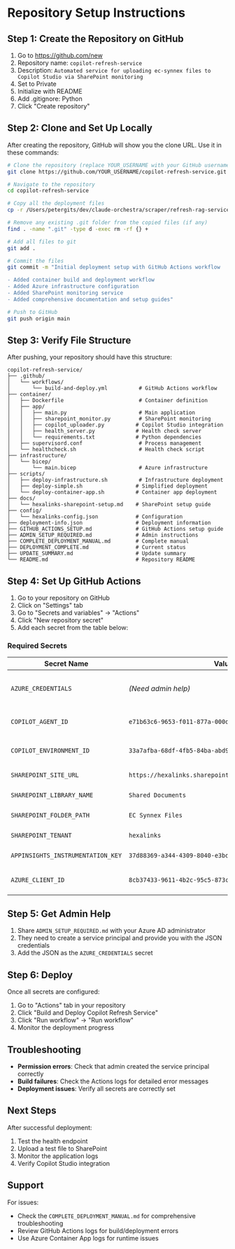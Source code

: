 # Repository Setup Instructions

## Step 1: Create the Repository on GitHub

1. Go to https://github.com/new
2. Repository name: `copilot-refresh-service`
3. Description: `Automated service for uploading ec-synnex files to Copilot Studio via SharePoint monitoring`
4. Set to Private
5. Initialize with README
6. Add .gitignore: Python
7. Click "Create repository"

## Step 2: Clone and Set Up Locally

After creating the repository, GitHub will show you the clone URL. Use it in these commands:

```bash
# Clone the repository (replace YOUR_USERNAME with your GitHub username)
git clone https://github.com/YOUR_USERNAME/copilot-refresh-service.git

# Navigate to the repository
cd copilot-refresh-service

# Copy all the deployment files
cp -r /Users/petergits/dev/claude-orchestra/scraper/refresh-rag-service/azure-deployment/* .

# Remove any existing .git folder from the copied files (if any)
find . -name ".git" -type d -exec rm -rf {} +

# Add all files to git
git add .

# Commit the files
git commit -m "Initial deployment setup with GitHub Actions workflow

- Added container build and deployment workflow
- Added Azure infrastructure configuration
- Added SharePoint monitoring service
- Added comprehensive documentation and setup guides"

# Push to GitHub
git push origin main
```

## Step 3: Verify File Structure

After pushing, your repository should have this structure:

```
copilot-refresh-service/
├── .github/
│   └── workflows/
│       └── build-and-deploy.yml          # GitHub Actions workflow
├── container/
│   ├── Dockerfile                        # Container definition
│   ├── app/
│   │   ├── main.py                       # Main application
│   │   ├── sharepoint_monitor.py         # SharePoint monitoring
│   │   ├── copilot_uploader.py          # Copilot Studio integration
│   │   ├── health_server.py             # Health check server
│   │   └── requirements.txt             # Python dependencies
│   ├── supervisord.conf                  # Process management
│   └── healthcheck.sh                    # Health check script
├── infrastructure/
│   └── bicep/
│       └── main.bicep                    # Azure infrastructure
├── scripts/
│   ├── deploy-infrastructure.sh          # Infrastructure deployment
│   ├── deploy-simple.sh                 # Simplified deployment
│   └── deploy-container-app.sh          # Container app deployment
├── docs/
│   └── hexalinks-sharepoint-setup.md    # SharePoint setup guide
├── config/
│   └── hexalinks-config.json            # Configuration
├── deployment-info.json                 # Deployment information
├── GITHUB_ACTIONS_SETUP.md              # GitHub Actions setup guide
├── ADMIN_SETUP_REQUIRED.md              # Admin instructions
├── COMPLETE_DEPLOYMENT_MANUAL.md        # Complete manual
├── DEPLOYMENT_COMPLETE.md               # Current status
├── UPDATE_SUMMARY.md                    # Update summary
└── README.md                            # Repository README
```

## Step 4: Set Up GitHub Actions

1. Go to your repository on GitHub
2. Click on "Settings" tab
3. Go to "Secrets and variables" → "Actions"
4. Click "New repository secret"
5. Add each secret from the table below:

### Required Secrets

| Secret Name | Value | Notes |
|-------------|-------|-------|
| `AZURE_CREDENTIALS` | *(Need admin help)* | Service principal JSON from admin |
| `COPILOT_AGENT_ID` | `e71b63c6-9653-f011-877a-000d3a593ad6` | Your Copilot Studio agent ID |
| `COPILOT_ENVIRONMENT_ID` | `33a7afba-68df-4fb5-84ba-abd928569b69` | Your environment ID |
| `SHAREPOINT_SITE_URL` | `https://hexalinks.sharepoint.com/sites/QuotationsTeam` | SharePoint site URL |
| `SHAREPOINT_LIBRARY_NAME` | `Shared Documents` | SharePoint library name |
| `SHAREPOINT_FOLDER_PATH` | `EC Synnex Files` | SharePoint folder path |
| `SHAREPOINT_TENANT` | `hexalinks` | SharePoint tenant |
| `APPINSIGHTS_INSTRUMENTATION_KEY` | `37d88369-a344-4309-8040-e3bd4de4218f` | Application Insights key |
| `AZURE_CLIENT_ID` | `8cb37433-9611-4b2c-95c5-873c7946fc84` | Managed identity client ID |

## Step 5: Get Admin Help

1. Share `ADMIN_SETUP_REQUIRED.md` with your Azure AD administrator
2. They need to create a service principal and provide you with the JSON credentials
3. Add the JSON as the `AZURE_CREDENTIALS` secret

## Step 6: Deploy

Once all secrets are configured:

1. Go to "Actions" tab in your repository
2. Click "Build and Deploy Copilot Refresh Service"
3. Click "Run workflow" → "Run workflow"
4. Monitor the deployment progress

## Troubleshooting

- **Permission errors**: Check that admin created the service principal correctly
- **Build failures**: Check the Actions logs for detailed error messages
- **Deployment issues**: Verify all secrets are correctly set

## Next Steps

After successful deployment:
1. Test the health endpoint
2. Upload a test file to SharePoint
3. Monitor the application logs
4. Verify Copilot Studio integration

## Support

For issues:
- Check the `COMPLETE_DEPLOYMENT_MANUAL.md` for comprehensive troubleshooting
- Review GitHub Actions logs for build/deployment errors
- Use Azure Container App logs for runtime issues